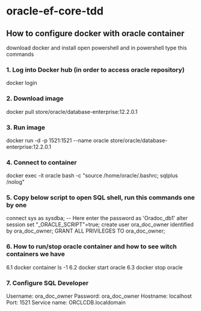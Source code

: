 # oracle-ef-core-tdd

## How to configure docker with oracle container 

download docker and install
open powershell and in powershell type this commands

### 1. Log into Docker hub (in order to access oracle repository)
 docker login

### 2. Download image
 docker pull store/oracle/database-enterprise:12.2.0.1

### 3. Run image
 docker run -d -p 1521:1521 --name oracle store/oracle/database-enterprise:12.2.0.1

### 4. Connect to container
 docker exec -it oracle bash -c "source /home/oracle/.bashrc; sqlplus /nolog"

### 5. Copy below script to open SQL shell, run this commands one by one

 connect sys as sysdba;
 -- Here enter the password as 'Oradoc_db1'
 alter session set "_ORACLE_SCRIPT"=true;
 create user ora_doc_owner identified by ora_doc_owner;
 GRANT ALL PRIVILEGES TO ora_doc_owner;

### 6. How to run/stop oracle container and how to see witch containers we have
  6.1 docker container ls -1 
  6.2 docker start oracle
  6.3 docker stop oracle

### 7. Configure SQL Developer

 Username: ora_doc_owner
 Password: ora_doc_owner
 Hostname: localhost
 Port: 1521
 Service name: ORCLCDB.localdomain
